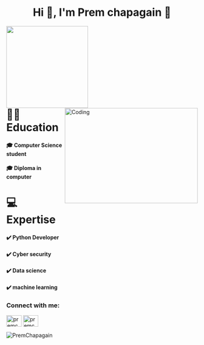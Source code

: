 <h1 align="center">Hi 👋, I'm Prem chapagain 🧍</h1>

<img align= "left" height="215" src= "https://github-readme-stats.vercel.app/api?username=PremChapagain&show_icons=true&theme=blue-green"></img>
<img align="right" alt="Coding" width="350" height="250" src="https://user-images.githubusercontent.com/77124662/128977737-8894beba-dd61-480c-ac6c-fa1465ec317b.gif">
<br/><br/><br/><br/><br/><br/><br/><br/><br/><br/>

#  :man_student: Education
#### 🎓 Computer Science student
#### 🎓 Diploma in computer


#  💻 Expertise
#### ✔️ Python Developer
#### ✔️ Cyber security 
#### ✔️ Data science
#### ✔️ machine learning
                                                                                                                                                                                                                                                             
<h3 align="left">Connect with me:</h3>
<p align="left">
<a href="https://linkedin.com/in/premchapagain" target="blank"><img align="center" src="https://cdn.jsdelivr.net/npm/simple-icons@3.0.1/icons/linkedin.svg" alt="premchapagain" height="30" width="40" /></a>
<a href="https://linkedin.com/in/premchapagain" target="blank"><img align="center" src="https://cdn.jsdelivr.net/npm/simple-icons@3.13.0/icons/twitter.svg" alt="premchapagain" height="30" width="40" /></a>

 <p align=left"> <img src="https://komarev.com/ghpvc/?username=PremChapagain&label=Profile%20views&color=129e00&style=plastic" alt="PremChapagain" /> </p>   
